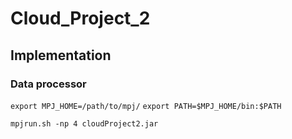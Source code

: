 # Cloud_Project_2

## Implementation

### Data processor

`export MPJ_HOME=/path/to/mpj/`
`export PATH=$MPJ_HOME/bin:$PATH`

`mpjrun.sh -np 4 cloudProject2.jar`
